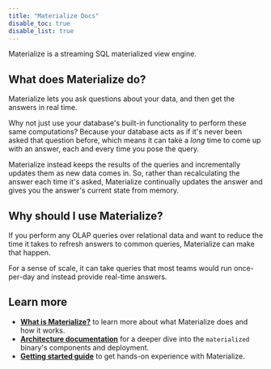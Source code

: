 ```yaml
---
title: "Materialize Docs" 
disable_toc: true
disable_list: true
---
```


Materialize is a streaming SQL materialized view engine.

## What does Materialize do?

Materialize lets you ask questions about your data, and then get the answers in
real time.

Why not just use your database's built-in functionality to perform these same
computations? Because your database acts as if it's never been asked that
question before, which means it can take a _long_ time to come up with an
answer, each and every time you pose the query.

Materialize instead keeps the results of the queries and incrementally updates
them as new data comes in. So, rather than recalculating the answer each time it's
asked, Materialize continually updates the answer and gives you the answer's
current state from memory.

## Why should I use Materialize?

If you perform any OLAP queries over relational data and want to reduce the time
it takes to refresh answers to common queries, Materialize can make that happen.

For a sense of scale, it can take queries that most teams would run once-per-day
and instead provide real-time answers.

## Learn more

- [**What is Materialize?**](./overview/what-is-materialize) to learn more about what Materialize does and how it works.
- [**Architecture documentation**](./overview/architecture) for a deeper dive into the `materialized` binary's components and deployment.
- [**Getting started guide**](./get-started) to get hands-on experience with Materialize.
